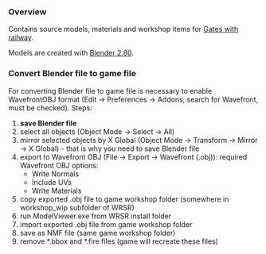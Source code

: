 ### Overview

Contains source models, materials and workshop items for [Gates with railway](https://steamcommunity.com/sharedfiles/filedetails/?id=2795748604 "Gates with railway").

Models are created with [Blender 2.80](https://www.blender.org/download/releases/2-80/ "Blender 2.80").

### Convert Blender file to game file
For converting Blender file to game file is necessary to enable WavefrontOBJ format (Edit -> Preferences -> Addons, search for Wavefront, must be checked).
Steps:
1. **save Blender file**
2.  select all objects (Object Mode -> Select -> All)
3. mirror selected objects by X Global (Object Mode -> Transform -> Mirror -> X Global) - that is why you need to save Blender file
4. export to Wavefront OBJ (File -> Export -> Wavefront (.obj)):
	required Wavefront OBJ options:
	- Write Normals
	- Include UVs
	- Write Materials
5. copy exported .obj file to game workshop folder (somewhere in workshop_wip subfolder of WRSR)
6. run ModelViewer.exe from WRSR install folder
7. import exported .obj file from game workshop folder
8. save as NMF file (same game workshop folder)
9. remove *.bbox and *.fire files (game will recreate these files)